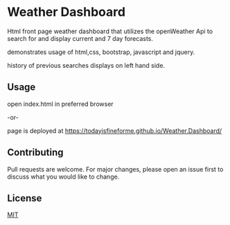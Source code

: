 # Weather Dashboard

Html front page weather dashboard that utilizes the openWeather Api to search for and display current and 7 day forecasts.  

demonstrates usage of html,css, bootstrap, javascript and jquery. 

history of previous searches displays on left hand side.

## Usage
open index.html in preferred browser

-or-

page is deployed at https://todayisfineforme.github.io/Weather.Dashboard/


## Contributing
Pull requests are welcome. For major changes, please open an issue first to discuss what you would like to change.

## License
[MIT](https://choosealicense.com/licenses/mit/)
